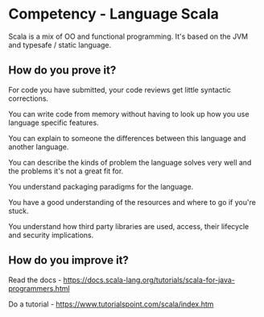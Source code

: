 # Competency - Language Scala

Scala is a mix of OO and functional programming.  It's based on the JVM and typesafe / static language.

## How do you prove it?

For code you have submitted, your code reviews get little syntactic corrections.

You can write code from memory without having to look up how you use language specific features.

You can explain to someone the differences between this language and another language.

You can describe the kinds of problem the language solves very well and the problems it's not a great fit for.

You understand packaging paradigms for the language.

You have a good understanding of the resources and where to go if you're stuck.

You understand how third party libraries are used, access, their lifecycle and security implications.

## How do you improve it?


Read the docs - https://docs.scala-lang.org/tutorials/scala-for-java-programmers.html

Do a tutorial - https://www.tutorialspoint.com/scala/index.htm
